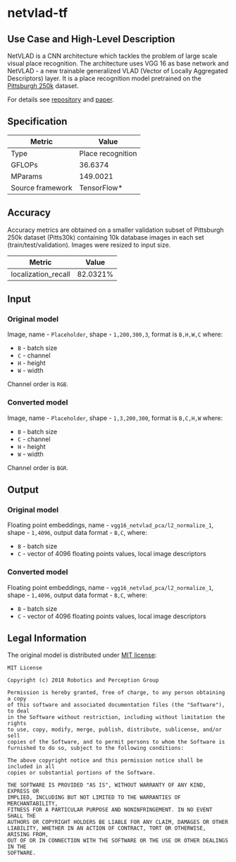 # netvlad-tf

## Use Case and High-Level Description

NetVLAD is a CNN architecture which tackles the problem of large scale visual place recognition. The architecture uses VGG 16 as base network and NetVLAD - a new trainable generalized VLAD (Vector of Locally Aggregated Descriptors) layer. It is a place recognition model pretrained on the [Pittsburgh 250k](http://www.ok.ctrl.titech.ac.jp/~torii/project/repttile/) dataset.

For details see [repository](https://github.com/uzh-rpg/netvlad_tf_open) and [paper](https://arxiv.org/abs/1511.07247).

## Specification

| Metric            | Value             |
|-------------------|-------------------|
| Type              | Place recognition |
| GFLOPs            | 36.6374           |
| MParams           | 149.0021          |
| Source framework  | TensorFlow\*      |

## Accuracy

Accuracy metrics are obtained on a smaller validation subset of Pittsburgh 250k dataset (Pitts30k) containing 10k database images in each set (train/test/validation).  Images were resized to input size.

| Metric              | Value   |
| ------------------- | ------- |
| localization_recall | 82.0321%|

## Input

### Original model

Image, name - `Placeholder`,  shape - `1,200,300,3`, format is `B,H,W,C` where:

- `B` - batch size
- `C` - channel
- `H` - height
- `W` - width

Channel order is `RGB`.

### Converted model

Image, name - `Placeholder`,  shape - `1,3,200,300`, format is `B,C,H,W` where:

- `B` - batch size
- `C` - channel
- `H` - height
- `W` - width

Channel order is `BGR`.

## Output

### Original model

Floating point embeddings, name - `vgg16_netvlad_pca/l2_normalize_1`,  shape - `1,4096`, output data format  - `B,C`, where:

- `B` - batch size
- `C` - vector of 4096 floating points values, local image descriptors

### Converted model

Floating point embeddings, name - `vgg16_netvlad_pca/l2_normalize_1`,  shape - `1,4096`, output data format  - `B,C`, where:

- `B` - batch size
- `C` - vector of 4096 floating points values, local image descriptors

## Legal Information

The original model is distributed under
[MIT license](https://raw.githubusercontent.com/uzh-rpg/netvlad_tf_open/master/LICENSE):

```
MIT License

Copyright (c) 2018 Robotics and Perception Group

Permission is hereby granted, free of charge, to any person obtaining a copy
of this software and associated documentation files (the "Software"), to deal
in the Software without restriction, including without limitation the rights
to use, copy, modify, merge, publish, distribute, sublicense, and/or sell
copies of the Software, and to permit persons to whom the Software is
furnished to do so, subject to the following conditions:

The above copyright notice and this permission notice shall be included in all
copies or substantial portions of the Software.

THE SOFTWARE IS PROVIDED "AS IS", WITHOUT WARRANTY OF ANY KIND, EXPRESS OR
IMPLIED, INCLUDING BUT NOT LIMITED TO THE WARRANTIES OF MERCHANTABILITY,
FITNESS FOR A PARTICULAR PURPOSE AND NONINFRINGEMENT. IN NO EVENT SHALL THE
AUTHORS OR COPYRIGHT HOLDERS BE LIABLE FOR ANY CLAIM, DAMAGES OR OTHER
LIABILITY, WHETHER IN AN ACTION OF CONTRACT, TORT OR OTHERWISE, ARISING FROM,
OUT OF OR IN CONNECTION WITH THE SOFTWARE OR THE USE OR OTHER DEALINGS IN THE
SOFTWARE.
```
